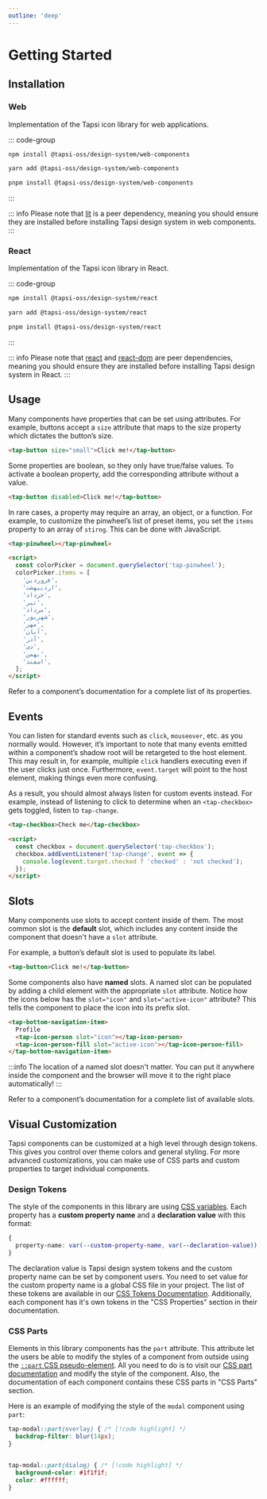 ```yaml
---
outline: 'deep'
---
```


# Getting Started

## Installation

### Web

Implementation of the Tapsi icon library for web applications.

::: code-group
```bash [npm]
npm install @tapsi-oss/design-system/web-components
```

```bash [yarn]
yarn add @tapsi-oss/design-system/web-components
```

```bash [pnpm]
pnpm install @tapsi-oss/design-system/web-components
```
:::

::: info
Please note that [lit](https://www.npmjs.com/package/lit) is a peer dependency, meaning you should ensure they are
installed before installing Tapsi design system in web components.
:::

### React

Implementation of the Tapsi icon library in React.

::: code-group
```bash [npm]
npm install @tapsi-oss/design-system/react
```

```bash [yarn]
yarn add @tapsi-oss/design-system/react
```

```bash [pnpm]
pnpm install @tapsi-oss/design-system/react
```
:::


::: info
Please note that [react](https://www.npmjs.com/package/react) and [react-dom](https://www.npmjs.com/package/react-dom)
are peer dependencies, meaning you should ensure they are installed before installing Tapsi design system in React.
:::

## Usage

Many components have properties that can be set using attributes. For example, buttons accept a `size` attribute that
maps to the size property which dictates the button’s size.

```html
<tap-button size="small">Click me!</tap-button>
```

Some properties are boolean, so they only have true\/false values. To activate a boolean property, add the 
corresponding attribute without a value.

```html
<tap-button disabled>Click me!</tap-button>
```

In rare cases, a property may require an array, an object, or a function. For example, to customize the pinwheel’s 
list of preset items, you set the `items` property to an array of `stirng`. This can be done with JavaScript.

```html
<tap-pinwheel></tap-pinwheel>

<script>
  const colorPicker = document.querySelector('tap-pinwheel');
  colorPicker.items = [
    'فروردین',
    'اردیبهشت',
    'خرداد',
    'تیر',
    'مرداد',
    'شهریور',
    'مهر',
    'آبان',
    'آذر',
    'دی',
    'بهمن',
    'اسفند',
  ];
</script>
```

Refer to a component’s documentation for a complete list of its properties.


## Events

You can listen for standard events such as `click`, `mouseover`, etc. as you normally would. However, it’s important to
note that many events emitted within a component’s shadow root will be retargeted to the host element. This may result
in, for example, multiple `click` handlers executing even if the user clicks just once. Furthermore, `event.target` will
point to the host element, making things even more confusing.

As a result, you should almost always listen for custom events instead. For example, instead of listening to click to 
determine when an `<tap-checkbox>` gets toggled, listen to `tap-change`.

```html
<tap-checkbox>Check me</tap-checkbox>

<script>
  const checkbox = document.querySelector('tap-checkbox');
  checkbox.addEventListener('tap-change', event => {
    console.log(event.target.checked ? 'checked' : 'not checked');
  });
</script>
```

## Slots

Many components use slots to accept content inside of them. The most common slot is the **default** slot, which includes any 
content inside the component that doesn't have a `slot` attribute.

For example, a button’s default slot is used to populate its label.

```html
<tap-button>Click me!</tap-button>
```

Some components also have **named** slots. A named slot can be populated by adding a child element with the appropriate
`slot` attribute. Notice how the icons below has the `slot="icon"` and `slot="active-icon"` attribute? This tells the 
component to place the icon into its prefix slot.

```html
<tap-bottom-navigation-item>
  Profile
  <tap-icon-person slot="icon"></tap-icon-person>
  <tap-icon-person-fill slot="active-icon"></tap-icon-person-fill>
</tap-bottom-navigation-item>
```

:::info
The location of a named slot doesn't matter. You can put it anywhere inside the component and the browser will move it
to the right place automatically!
:::

Refer to a component’s documentation for a complete list of available slots.

## Visual Customization


Tapsi components can be customized at a high level through design tokens. This gives you control over theme colors and 
general styling. For more advanced customizations, you can make use of CSS parts and custom properties to target 
individual components.

### Design Tokens

The style of the components in this library are using [CSS variables](https://developer.mozilla.org/en-US/docs/Web/CSS/var).
Each property has a **custom property name** and a **declaration value** with this format:

```css
{
  property-name: var(--custom-property-name, var(--declaration-value)); /* [!code highlight] */
}
```


The declaration value is Tapsi design system tokens and the custom property name can be set by component users. You need
to set value for the custom property name is a global CSS file in your project. The list of these tokens are available
in our [CSS Tokens Documentation](/dev/references/components-tokens). Additionally, each component has it's own tokens in the "CSS Properties" section in
their documentation.

### CSS Parts


Elements in this library components has the `part` attribute. This attribute let the users be able to modify the styles
of a component from outside using the [`::part` CSS pseudo-element](https://developer.mozilla.org/en-US/docs/Web/CSS/::part).
All you need to do is to visit our [CSS part documentation](/dev/references/css-parts) and modify the style of the component. Also, the documentation
of each component contains these CSS parts in "CSS Parts" section.

Here is an example of modifying the style of the `modal` component using `part`:

```css
tap-modal::part(overlay) { /* [!code highlight] */
  backdrop-filter: blur(14px);
}


tap-modal::part(dialog) { /* [!code highlight] */
  background-color: #1f1f1f;
  color: #ffffff;
}
```





